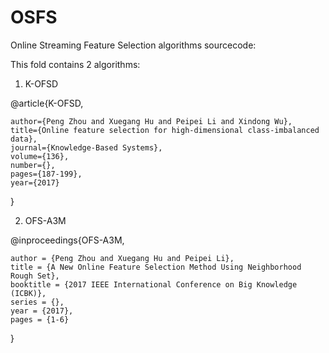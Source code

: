 # OSFS
Online Streaming Feature Selection algorithms sourcecode:    

This fold contains 2 algorithms:

1) K-OFSD

@article{K-OFSD,

    author={Peng Zhou and Xuegang Hu and Peipei Li and Xindong Wu},   
    title={Online feature selection for high-dimensional class-imbalanced data},   
    journal={Knowledge-Based Systems},    
    volume={136},   
    number={},    
    pages={187-199},    
    year={2017}
    
}

2) OFS-A3M

@inproceedings{OFS-A3M,

    author = {Peng Zhou and Xuegang Hu and Peipei Li},  
    title = {A New Online Feature Selection Method Using Neighborhood Rough Set},    
    booktitle = {2017 IEEE International Conference on Big Knowledge (ICBK)},    
    series = {},    
    year = {2017},   
    pages = {1-6}
    
} 
